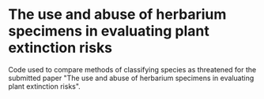 # The use and abuse of herbarium specimens in evaluating plant extinction risks
Code used to compare methods of classifying species as threatened for the submitted paper "The use and abuse of herbarium specimens in evaluating plant extinction risks".
